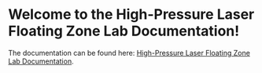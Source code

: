 # Welcome to the High-Pressure Laser Floating Zone Lab Documentation!

The documentation can be found here: [High-Pressure Laser Floating Zone Lab Documentation](https://wilsonlabucsb.github.io/hp-lfz-site/).
